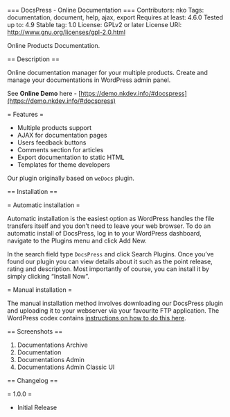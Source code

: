 === DocsPress - Online Documentation ===
Contributors: nko
Tags: documentation, document, help, ajax, export
Requires at least: 4.6.0
Tested up to: 4.9
Stable tag: 1.0
License: GPLv2 or later
License URI: http://www.gnu.org/licenses/gpl-2.0.html

Online Products Documentation.


== Description ==

Online documentation manager for your multiple products. Create and manage your documentations in WordPress admin panel.

See **Online Demo** here - [https://demo.nkdev.info/#docspress](https://demo.nkdev.info/#docspress)


= Features =
* Multiple products support
* AJAX for documentation pages
* Users feedback buttons
* Comments section for articles
* Export documentation to static HTML
* Templates for theme developers

Our plugin originally based on `weDocs` plugin.


== Installation ==

= Automatic installation =

Automatic installation is the easiest option as WordPress handles the file transfers itself and you don’t need to leave your web browser. To do an automatic install of DocsPress, log in to your WordPress dashboard, navigate to the Plugins menu and click Add New.

In the search field type `DocsPress` and click Search Plugins. Once you’ve found our plugin you can view details about it such as the point release, rating and description. Most importantly of course, you can install it by simply clicking “Install Now”.

= Manual installation =

The manual installation method involves downloading our DocsPress plugin and uploading it to your webserver via your favourite FTP application. The WordPress codex contains [instructions on how to do this here](https://codex.wordpress.org/Managing_Plugins#Manual_Plugin_Installation).



== Screenshots ==

1. Documentations Archive
2. Documentation
3. Documentations Admin
4. Documentations Admin Classic UI



== Changelog ==

= 1.0.0 =
* Initial Release